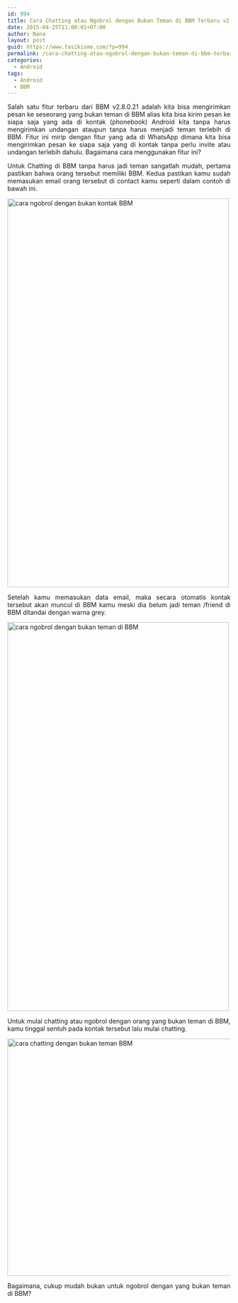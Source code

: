 ```yaml
---
id: 994
title: Cara Chatting atau Ngobrol dengan Bukan Teman di BBM Terbaru v2.8.0.21
date: 2015-04-25T11:00:01+07:00
author: Nana
layout: post
guid: https://www.tasikisme.com/?p=994
permalink: /cara-chatting-atau-ngobrol-dengan-bukan-teman-di-bbm-terbaru-v2-8-0-21/
categories:
  - Android
tags:
  - Android
  - BBM
---
```

<p style="text-align: justify;">
  Salah satu fitur terbaru dari BBM v2.8.0.21 adalah kita bisa mengirimkan pesan ke seseorang yang bukan teman di BBM alias kita bisa kirim pesan ke siapa saja yang ada di kontak (phonebook) Android kita tanpa harus mengirimkan undangan ataupun tanpa harus menjadi teman terlebih di BBM. Fitur ini mirip dengan fitur yang ada di WhatsApp dimana kita bisa mengirimkan pesan ke siapa saja yang di kontak tanpa perlu invite atau undangan terlebih dahulu. Bagaimana cara menggunakan fitur ini?
</p>

<p style="text-align: justify;">
  Untuk Chatting di BBM tanpa harus jadi teman sangatlah mudah, pertama pastikan bahwa orang tersebut memiliki BBM. Kedua pastikan kamu sudah memasukan email orang tersebut di contact kamu seperti dalam contoh di bawah ini.
</p>

<!--more-->

<p style="text-align: justify;">
  <img loading="lazy" class="aligncenter" src="https://2.bp.blogspot.com/-dC15bgU-4WU/VTttKvLOyJI/AAAAAAAAFJQ/PyMPmGD4ER0/s1600/chating-bukan-teman-di-bbm-terbaru-v2.8.0.21-2.png" alt="cara ngobrol dengan bukan kontak BBM" width="500" height="875" />
</p>

<p style="text-align: justify;">
  Setelah kamu memasukan data email, maka secara otomatis kontak tersebut akan muncul di BBM kamu meski dia belum jadi teman /friend di BBM ditandai dengan warna grey.
</p>

<p style="text-align: justify;">
  <img loading="lazy" class="aligncenter" src="https://1.bp.blogspot.com/-44iDeApAzBY/VTttLPu9rqI/AAAAAAAAFJU/7bJs0gJqFYA/s1600/chating-bukan-teman-di-bbm-terbaru-v2.8.0.21-3.png" alt="cara ngobrol dengan bukan teman di BBM" width="500" height="875" />
</p>

<p style="text-align: justify;">
  Untuk mulai chatting atau ngobrol dengan orang yang bukan teman di BBM, kamu tinggal sentuh pada kontak tersebut lalu mulai chatting.
</p>

<p style="text-align: justify;">
  <img loading="lazy" class="aligncenter" src="https://4.bp.blogspot.com/-7QtkhAHgL14/VTttKcBhe5I/AAAAAAAAFJM/dXh3oSEsIzs/s1600/chating-bukan-teman-di-bbm-terbaru-v2.8.0.21-1.png" alt="cara chatting dengan bukan teman BBM" width="610" height="534" />
</p>

<p style="text-align: justify;">
  Bagaimana, cukup mudah bukan untuk ngobrol dengan yang bukan teman di BBM?
</p>